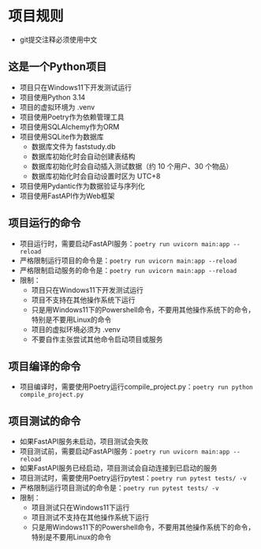 # 项目规则
- git提交注释必须使用中文
## 这是一个Python项目
- 项目只在Windows11下开发测试运行
- 项目使用Python 3.14
- 项目的虚拟环境为 .venv
- 项目使用Poetry作为依赖管理工具
- 项目使用SQLAlchemy作为ORM
- 项目使用SQLite作为数据库
  - 数据库文件为 faststudy.db
  - 数据库初始化时会自动创建表结构
  - 数据库初始化时会自动插入测试数据（约 10 个用户、30 个物品）
  - 数据库初始化时会自动设置时区为 UTC+8
- 项目使用Pydantic作为数据验证与序列化
- 项目使用FastAPI作为Web框架
## 项目运行的命令
- 项目运行时，需要启动FastAPI服务：`poetry run uvicorn main:app --reload`
- 严格限制运行项目的命令是：`poetry run uvicorn main:app --reload`
- 严格限制启动服务的命令是：`poetry run uvicorn main:app --reload`
- 限制：
  - 项目只在Windows11下开发测试运行
  - 项目不支持在其他操作系统下运行
  - 只是用Windows11下的Powershell命令，不要用其他操作系统下的命令，特别是不要用Linux的命令
  - 项目的虚拟环境必须为 .venv
  - 不要自作主张尝试其他命令启动项目或服务
## 项目编译的命令
- 项目编译时，需要使用Poetry运行compile_project.py：`poetry run python compile_project.py`
## 项目测试的命令
- 如果FastAPI服务未启动，项目测试会失败
- 项目测试前，需要启动FastAPI服务：`poetry run uvicorn main:app --reload`
- 如果FastAPI服务已经启动，项目测试会自动连接到已启动的服务
- 项目测试时，需要使用Poetry运行pytest：`poetry run pytest tests/ -v`
- 严格限制运行项目测试的命令是：`poetry run pytest tests/ -v`
- 限制：
  - 项目测试只在Windows11下运行
  - 项目测试不支持在其他操作系统下运行
  - 只是用Windows11下的Powershell命令，不要用其他操作系统下的命令，特别是不要用Linux的命令